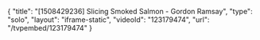 {
    "title": "[1508429236] Slicing Smoked Salmon - Gordon Ramsay",
    "type": "solo",
    "layout": "iframe-static",
    "videoId": "123179474",
    "url": "\/tvpembed\/123179474"
}
